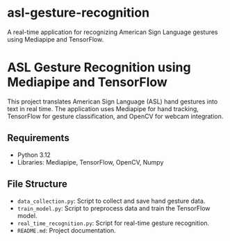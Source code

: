 # asl-gesture-recognition
A real-time application for recognizing American Sign Language gestures using Mediapipe and TensorFlow.

# ASL Gesture Recognition using Mediapipe and TensorFlow 
This project translates American Sign Language (ASL) hand gestures into text in real time. The application uses Mediapipe for hand tracking, TensorFlow for gesture classification, and OpenCV for webcam integration.

## Requirements
- Python 3.12
- Libraries: Mediapipe, TensorFlow, OpenCV, Numpy

## File Structure
- `data_collection.py`: Script to collect and save hand gesture data.
- `train_model.py`: Script to preprocess data and train the TensorFlow model.
- `real_time_recognition.py`: Script for real-time gesture recognition.
- `README.md`: Project documentation.
